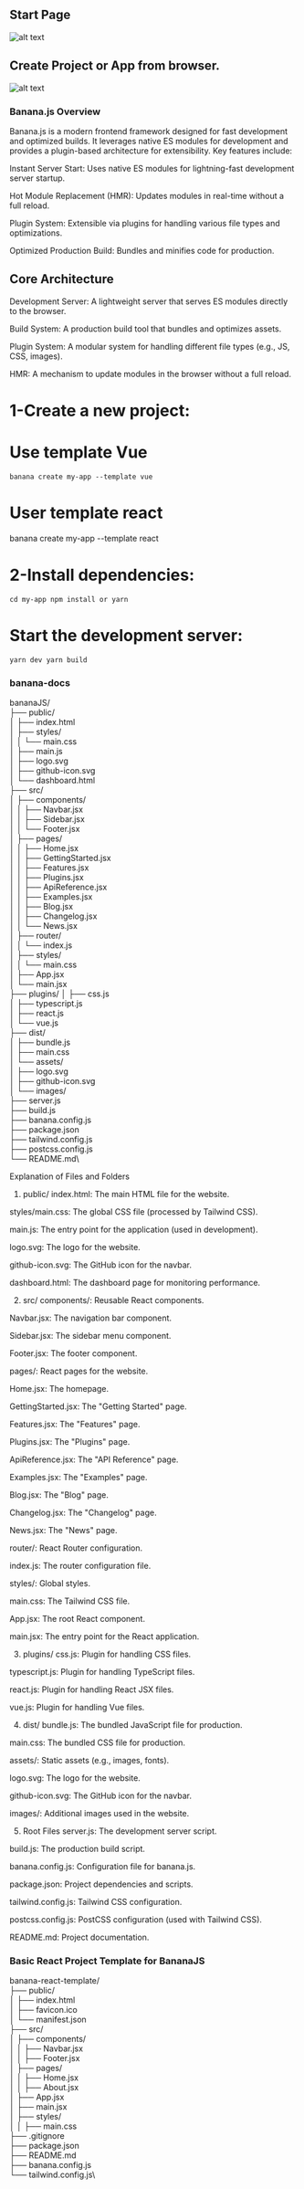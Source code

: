 ## Start Page
![alt text](/public/bannaJs-index.png)

## Create Project or App from browser.
![alt text](/public/bannaJs-create-browser.png)



### Banana.js Overview
Banana.js is a modern frontend framework designed for fast development and optimized builds. It leverages native ES modules for development and provides a plugin-based architecture for extensibility. Key features include:

Instant Server Start: Uses native ES modules for lightning-fast development server startup.

Hot Module Replacement (HMR): Updates modules in real-time without a full reload.

Plugin System: Extensible via plugins for handling various file types and optimizations.

Optimized Production Build: Bundles and minifies code for production.

## Core Architecture
Development Server: A lightweight server that serves ES modules directly to the browser.

Build System: A production build tool that bundles and optimizes assets.

Plugin System: A modular system for handling different file types (e.g., JS, CSS, images).

HMR: A mechanism to update modules in the browser without a full reload.


# 1-Create a new project:

# Use template Vue
`banana create my-app --template vue`

# User template react
banana create my-app --template react

# 2-Install dependencies:

`cd my-app
npm install or yarn`


# Start the development server:
`yarn dev
yarn build`



### banana-docs



bananaJS/\
├── public/\
│   ├── index.html\
│   ├── styles/\
│   │   └── main.css\
│   ├── main.js\
│   ├── logo.svg\
│   ├── github-icon.svg\
│   └── dashboard.html\
├── src/\
│   ├── components/\
│   │   ├── Navbar.jsx\
│   │   ├── Sidebar.jsx\
│   │   └── Footer.jsx\
│   ├── pages/\
│   │   ├── Home.jsx\
│   │   ├── GettingStarted.jsx\
│   │   ├── Features.jsx\
│   │   ├── Plugins.jsx\
│   │   ├── ApiReference.jsx\
│   │   ├── Examples.jsx\
│   │   ├── Blog.jsx\
│   │   ├── Changelog.jsx\
│   │   └── News.jsx\
│   ├── router/\
│   │   └── index.js\
│   ├── styles/\
│   │   └── main.css\
│   ├── App.jsx\
│   └── main.jsx\
├── plugins/
│   ├── css.js\
│   ├── typescript.js\
│   ├── react.js\
│   └── vue.js\
├── dist/\
│   ├── bundle.js\
│   ├── main.css\
│   └── assets/\
│       ├── logo.svg\
│       ├── github-icon.svg\
│       └── images/\
├── server.js\
├── build.js\
├── banana.config.js\
├── package.json\
├── tailwind.config.js\
├── postcss.config.js\
└── README.md\




Explanation of Files and Folders
1. public/
index.html: The main HTML file for the website.

styles/main.css: The global CSS file (processed by Tailwind CSS).

main.js: The entry point for the application (used in development).

logo.svg: The logo for the website.

github-icon.svg: The GitHub icon for the navbar.

dashboard.html: The dashboard page for monitoring performance.

2. src/
components/: Reusable React components.

Navbar.jsx: The navigation bar component.

Sidebar.jsx: The sidebar menu component.

Footer.jsx: The footer component.

pages/: React pages for the website.

Home.jsx: The homepage.

GettingStarted.jsx: The "Getting Started" page.

Features.jsx: The "Features" page.

Plugins.jsx: The "Plugins" page.

ApiReference.jsx: The "API Reference" page.

Examples.jsx: The "Examples" page.

Blog.jsx: The "Blog" page.

Changelog.jsx: The "Changelog" page.

News.jsx: The "News" page.

router/: React Router configuration.

index.js: The router configuration file.

styles/: Global styles.

main.css: The Tailwind CSS file.

App.jsx: The root React component.

main.jsx: The entry point for the React application.

3. plugins/
css.js: Plugin for handling CSS files.

typescript.js: Plugin for handling TypeScript files.

react.js: Plugin for handling React JSX files.

vue.js: Plugin for handling Vue files.

4. dist/
bundle.js: The bundled JavaScript file for production.

main.css: The bundled CSS file for production.

assets/: Static assets (e.g., images, fonts).

logo.svg: The logo for the website.

github-icon.svg: The GitHub icon for the navbar.

images/: Additional images used in the website.

5. Root Files
server.js: The development server script.

build.js: The production build script.

banana.config.js: Configuration file for banana.js.

package.json: Project dependencies and scripts.

tailwind.config.js: Tailwind CSS configuration.

postcss.config.js: PostCSS configuration (used with Tailwind CSS).

README.md: Project documentation.




### Basic React Project Template for BananaJS

banana-react-template/\
├── public/\
│   ├── index.html\
│   ├── favicon.ico\
│   └── manifest.json\
├── src/\
│   ├── components/\
│   │   ├── Navbar.jsx\
│   │   ├── Footer.jsx\
│   ├── pages/\
│   │   ├── Home.jsx\
│   │   ├── About.jsx\
│   ├── App.jsx\
│   ├── main.jsx\
│   ├── styles/\
│   │   ├── main.css\
├── .gitignore\
├── package.json\
├── README.md\
├── banana.config.js\
└── tailwind.config.js\